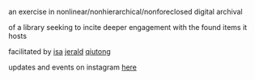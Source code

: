 an exercise in nonlinear/nonhierarchical/nonforeclosed digital archival

of a library seeking to incite deeper engagement with the found items it hosts

facilitated by [isa](https://www.isapengskul.com/) [jerald](https://jeraldlim.com/) [qiutong](https://zhaiqiutong7.wixstudio.com/qiutong)

updates and events on instagram [here](https://www.instagram.com/afoundlibrary/)


